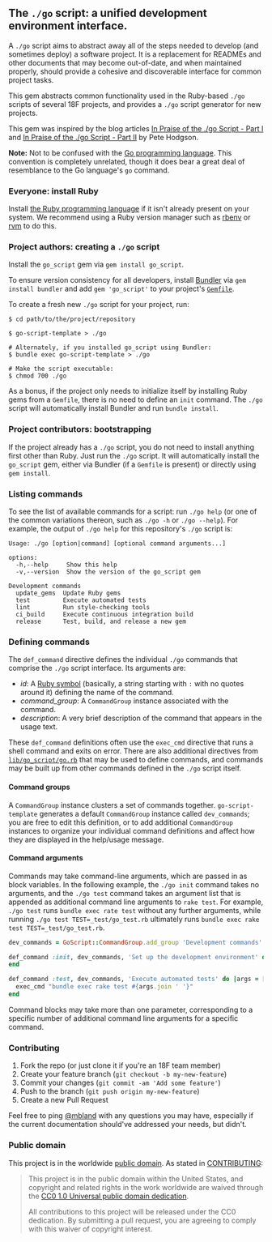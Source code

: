 ## The `./go` script: a unified development environment interface.

A `./go` script aims to abstract away all of the steps needed to develop (and
sometimes deploy) a software project. It is a replacement for READMEs and
other documents that may become out-of-date, and when maintained properly,
should provide a cohesive and discoverable interface for common project tasks.

This gem abstracts common functionality used in the Ruby-based `./go` scripts
of several 18F projects, and provides a `./go` script generator for new
projects.

This gem was inspired by the blog articles [In Praise of the ./go Script -
Part I](http://www.thoughtworks.com/insights/blog/praise-go-script-part-i) and
[In Praise of the ./go Script - Part
II](http://www.thoughtworks.com/insights/blog/praise-go-script-part-ii) by
Pete Hodgson.

**Note:** Not to be confused with the [Go programming
language](https://golang.org). This convention is completely unrelated,
though it does bear a great deal of resemblance to the Go language's `go`
command.

### Everyone: install Ruby

Install [the Ruby programming language](https://www.ruby-lang.org/) if it
isn't already present on your system. We recommend using a Ruby version
manager such as [rbenv](https://github.com/sstephenson/rbenv) or
[rvm](https://rvm.io/) to do this.

### Project authors: creating a `./go` script

Install the `go_script` gem via `gem install go_script`.

To ensure version consistency for all developers, install
[Bundler](http://bundler.io/) via `gem install bundler` and add `gem
'go_script'` to your project's [`Gemfile`](http://bundler.io/gemfile.html).

To create a fresh new `./go` script for your project, run:

```shell
$ cd path/to/the/project/repository

$ go-script-template > ./go

# Alternately, if you installed go_script using Bundler:
$ bundle exec go-script-template > ./go

# Make the script executable:
$ chmod 700 ./go
```

As a bonus, if the project only needs to initialize itself by installing Ruby
gems from a `Gemfile`, there is no need to define an `init` command. The
`./go` script will automatically install Bundler and run `bundle install`.

### Project contributors: bootstrapping

If the project already has a `./go` script, you do not need to install
anything first other than Ruby. Just run the `./go` script. It will
automatically install the `go_script` gem, either via Bundler (if a `Gemfile`
is present) or directly using `gem install`.

### Listing commands

To see the list of available commands for a script: run `./go help` (or one of
the common variations thereon, such as `./go -h` or `./go --help`). For
example, the output of `./go help` for this repository's `./go` script is:

```
Usage: ./go [option|command] [optional command arguments...]

options:
  -h,--help     Show this help
  -v,--version  Show the version of the go_script gem

Development commands
  update_gems  Update Ruby gems
  test         Execute automated tests
  lint         Run style-checking tools
  ci_build     Execute continuous integration build
  release      Test, build, and release a new gem
```

### Defining commands

The `def_command` directive defines the individual `./go` commands that
comprise the `./go` script interface. Its arguments are:

- *id*: A [Ruby symbol](http://ruby-doc.org/core-2.2.3/Symbol.html)
  (basically, a string starting with `:` with no quotes around it) defining
  the name of the command.
- *command_group*: A `CommandGroup` instance associated with the command.
- *description*: A very brief description of the command that appears in the
  usage text.

These `def_command` definitions often use the `exec_cmd` directive
that runs a shell command and exits on error. There are also additional
directives from [`lib/go_script/go.rb`](lib/go_script/go.rb) that may be used
to define commands, and commands may be built up from other commands defined
in the `./go` script itself.

#### Command groups

A `CommandGroup` instance clusters a set of commands together.
`go-script-template` generates a default `CommandGroup` instance called
`dev_commands`; you are free to edit this definition, or to add additional
`CommandGroup` instances to organize your individual command definitions and
affect how they are displayed in the help/usage message.

#### Command arguments

Commands may take command-line arguments, which are passed in as block
variables. In the following example, the `./go init` command takes no
arguments, and the `./go test` command takes an argument list that is appended
as additional command line arguments to `rake test`. For example, `./go test`
runs `bundle exec rate test` without any further arguments, while running
`./go test TEST=_test/go_test.rb` ultimately runs `bundle exec rake test
TEST=_test/go_test.rb`.

```ruby
dev_commands = GoScript::CommandGroup.add_group 'Development commands'

def_command :init, dev_commands, 'Set up the development environment' do
end

def_command :test, dev_commands, 'Execute automated tests' do |args = []|
  exec_cmd "bundle exec rake test #{args.join ' '}"
end
```

Command blocks may take more than one parameter, corresponding to a specific
number of additional command line arguments for a specific command.

### Contributing

1. Fork the repo (or just clone it if you're an 18F team member)
2. Create your feature branch (`git checkout -b my-new-feature`)
3. Commit your changes (`git commit -am 'Add some feature'`)
4. Push to the branch (`git push origin my-new-feature`)
5. Create a new Pull Request

Feel free to ping [@mbland](https://github.com/mbland) with any questions you
may have, especially if the current documentation should've addressed your
needs, but didn't.

### Public domain

This project is in the worldwide [public domain](LICENSE.md). As stated in
[CONTRIBUTING](CONTRIBUTING.md):

> This project is in the public domain within the United States, and copyright
> and related rights in the work worldwide are waived through the
> [CC0 1.0 Universal public domain dedication](https://creativecommons.org/publicdomain/zero/1.0/).
>
> All contributions to this project will be released under the CC0 dedication.
> By submitting a pull request, you are agreeing to comply with this waiver of
> copyright interest.
